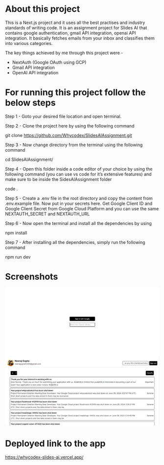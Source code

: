 # About this project

This is a Next.js project and it uses all the best practises and industry standards of writing code. It is an assignment project for Slides AI that contains google authentication, gmail API integration, openai API integration. It basically fetches emails from your inbox and classifies them into various categories.

The key things achieved by me through this project were -

- NextAuth (Google OAuth using GCP)
- Gmail API integration
- OpenAI API integration



# For running this project follow the below steps

Step 1 - Goto your desired file location and open terminal.



Step 2 - Clone the project here by using the following command

git clone https://github.com/Whycodex/SlidesAIAssignment.git



Step 3 - Now change directory from the terminal using the following command

cd SlidesAIAssignment/



Step 4 - Open this folder inside a code editor of your choice by using the following command (you can use vs code for it’s extensive features) and make sure to be inside the SidesAIAssignment folder

code .



Step 5 - Create a .env file in the root directory and copy the content from .env.example file. Now put in your secrets here. Get Google Client ID and Google Client Secret from Google Cloud Platform and you can use the same NEXTAUTH_SECRET and NEXTAUTH_URL



Step 6 - Now open the terminal and install all the dependencies by using

npm install



Step 7 - After installing all the dependencies, simply run the following command

npm run dev


# Screenshots
![image1](image1.png)
![image2](image2.png)



# Deployed link to the app
https://whycodex-slides-ai.vercel.app/